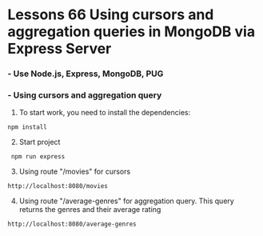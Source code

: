 # Lessons 66 Using cursors and aggregation queries in MongoDB via Express Server
### - Use Node.js, Express, MongoDB, PUG
### - Using cursors and aggregation query
1. To start work, you need to install the dependencies:
```
npm install
```
2. Start project
```
 npm run express
```
3. Using route "/movies" for cursors 
```
http://localhost:8080/movies
```
4. Using route "/average-genres" for aggregation query. 
This query returns the genres and their average rating
```
http://localhost:8080/average-genres
```
